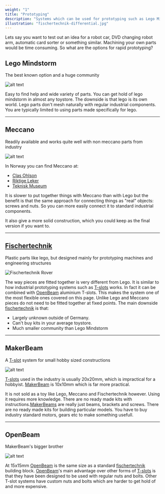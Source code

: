 ```yaml
---
weight: "1"
title: "Prototyping"
description: "Systems which can be used for prototyping such as Lego Mindstorm, Meccano, Fischertechnik and OpenBeam"
illustration: "fischertechnik-differential.jpg"
---
```


Lets say you want to test out an idea for a robot car, DVD changing robot arm, automatic card sorter or something similar. Machining your own parts would be time consuming. So what are the options for rapid prototyping?

    
## Lego Mindstorm
The best known option and a huge community

![alt text](/images/maker/lego-rover.jpg "Lego")

Easy to find help and wide variety of parts. You can get hold of lego mindstorm in almost any toystore. The downside is that lego is its own world. Lego parts don't mesh naturally with regular industrial components. You are typically limited to using parts made specifically for lego. 
<hr>
    
## Meccano

Readily available and works quite well with non meccano parts from industry

![alt text](/images/maker/meccano-crane.jpg "Meccano")

In Norway you can find Meccano at:

* [Clas Ohlson][clas]
* [Riktige Leker][riktigleker]
* [Teknisk Museum](http://www.tekniskmuseum.no/nettbutikk)

It is slower to put together things with Meccano than with Lego but the benefit is that the same approach for connecting things as "real" objects: screws and nuts. So you can more easily connect it to standard industrial components.

It also give a more solid construction, which you could keep as the final version if you want to.
<hr>
    
## [Fischertechnik](/prototyping/fischertechnik)

Plastic parts like lego, but designed mainly for prototyping machines and engineering structures

![Fischertechnik Rover](/images/maker/fischertechnik-rover.jpg)

The way pieces are fitted together is very different from  Lego. It is similar to how industrial prototyping systems such as [T-slots][tnut] works. In fact it can be combined with [OpenBeam][openbeam] aluminium T-slots. This makes the system one of the most flexible ones covered on this page. Unlike Lego and Meccano pieces do not need to be fitted together at fixed points. The main downside [fischertechnik][fischertechnik] is that:

* Largely unknown outside of Germany.
* Can't buy kits in your average toystore.
* Much smaller community than Lego Mindstorm
<hr>
    
## MakerBeam

A [T-slot][tnut] system for small hobby sized constructions

![alt text](/images/maker/makerbeam.jpg "MakerBeam")


[T-slots][tnut] used in the industry is usually 20x20mm, which is impractical for a hobbyist. [MakerBeam][makerbeam] is 10x10mm which is far more practical. 

It is not sold as a toy like Lego, Meccano and Fischertechnik however. Using it requires more knowledge. There are no ready made kits with instructions.[MakerBeams][makerbeam] are really just beams, brackets and screws. There are no ready made kits for building particular models. You have to buy industry standard motors, gears etc to make something usefull. 
<hr>
    
## OpenBeam

MakerBeam's bigger brother

![alt text](/images/maker/openbeam.jpg "OpenBeam")

At 15x15mm [OpenBeam][openbeam] is the same size as a standard [fischertechnik][fischertechnik] building block. [OpenBeam][openbeam]'s main advantage over other forms of [T-slots][tnut] is that they have been designed to be used with regular nuts and bolts. Other T-slot systems have custom nuts and bolts which are harder to get hold of and more expensive.

[clas]: http://www.clasohlson.no/Product/StartPageProducts.aspx?kb=kb

[riktigleker]: http://www.riktigeleker.no/?page=312
[fischertechnik]: http://www.fischertechnik.de/en/Home.aspx
[tnut]: http://en.wikipedia.org/wiki/T-slot_nut
[makerbeam]: http://www.makerbeam.eu
[openbeam]: http://openbeamusa.com/index.php
